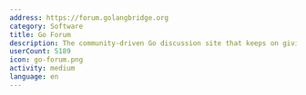```yaml
---
address: https://forum.golangbridge.org
category: Software
title: Go Forum
description: The community-driven Go discussion site that keeps on giving
userCount: 5189
icon: go-forum.png
activity: medium
language: en
---
```

